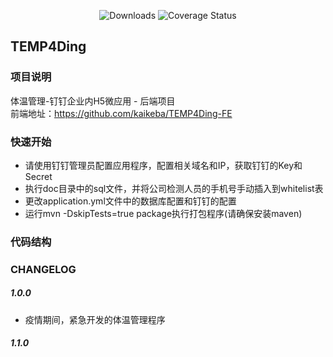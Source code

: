 <p align="center">
  <img src="https://img.shields.io/badge/Spring%20Boot-2.1.9.RELEASE-blue.svg" alt="Downloads">
  <img src="https://img.shields.io/badge/开课吧-JAVA-blue.svg" alt="Coverage Status">
  
</p>


## TEMP4Ding

### 项目说明

体温管理-钉钉企业内H5微应用 - 后端项目<br/>
前端地址：https://github.com/kaikeba/TEMP4Ding-FE <br/>

### 快速开始

* 请使用钉钉管理员配置应用程序，配置相关域名和IP，获取钉钉的Key和Secret
* 执行doc目录中的sql文件，并将公司检测人员的手机号手动插入到whitelist表
* 更改application.yml文件中的数据库配置和钉钉的配置
* 运行mvn -DskipTests=true package执行打包程序(请确保安装maven)

### 代码结构

### CHANGELOG

##### 1.0.0
* 疫情期间，紧急开发的体温管理程序

##### 1.1.0
